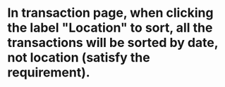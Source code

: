 # In transaction page, when clicking the label "Location" to sort, all the transactions will be sorted by date, not location (satisfy the requirement).

